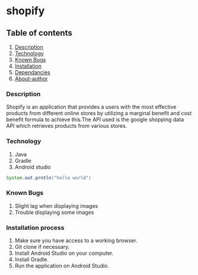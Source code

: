 # shopify
## Table of contents
1. [Description](#Description)
2. [Technology](#Technology)
3. [Known Bugs](#Knownbugs)
4. [Installation](#installation)
5. [Dependancies](#Dependncies)
6. [About-author](#About-athor)
### Description
Shopify is an application that provides a users with the most effective products from different online stores by utilizing a marginal benefit and cost benefit formula to achieve this.The API used is the google shopping data API which retrieves products from various stores.
### Technology

1. Java 
2. Gradle
3. Android studio


```Java 
System.out.prntln("hello world")
```
### Known Bugs
1. Slight lag when displaying images
2. Trouble displaying some images

### Installation process
1. Make sure you have access to a working browser.
2. Git clone if necessary.
3. Install Android Studio on your computer.
4. Install Gradle.
5. Run the application on Android Studio.

